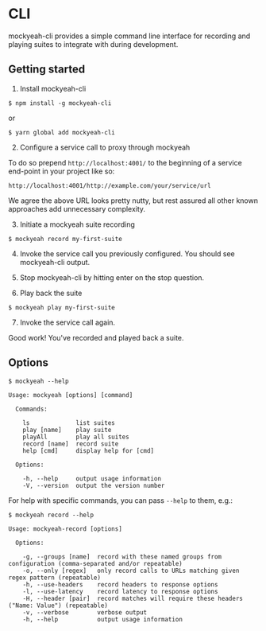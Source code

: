 # CLI

mockyeah-cli provides a simple command line interface for recording and playing suites to integrate with during development.

## Getting started

1. Install mockyeah-cli

```shell
$ npm install -g mockyeah-cli
```

or

```
$ yarn global add mockyeah-cli
```

2. Configure a service call to proxy through mockyeah

To do so prepend `http://localhost:4001/` to the beginning of a service end-point in your project like so:

```
http://localhost:4001/http://example.com/your/service/url
```

We agree the above URL looks pretty nutty, but rest assured all other known approaches add unnecessary complexity.

3. Initiate a mockyeah suite recording

```shell
$ mockyeah record my-first-suite
```

4. Invoke the service call you previously configured. You should see mockyeah-cli output.

5. Stop mockyeah-cli by hitting enter on the stop question.

6. Play back the suite

```shell
$ mockyeah play my-first-suite
```

7. Invoke the service call again.

Good work! You've recorded and played back a suite.

## Options

```console
$ mockyeah --help

Usage: mockyeah [options] [command]

  Commands:

    ls             list suites
    play [name]    play suite
    playAll        play all suites
    record [name]  record suite
    help [cmd]     display help for [cmd]

  Options:

    -h, --help     output usage information
    -V, --version  output the version number
```

For help with specific commands, you can pass `--help` to them, e.g.:

```console
$ mockyeah record --help

Usage: mockyeah-record [options]

  Options:

    -g, --groups [name]  record with these named groups from configuration (comma-separated and/or repeatable)
    -o, --only [regex]   only record calls to URLs matching given regex pattern (repeatable)
    -h, --use-headers    record headers to response options
    -l, --use-latency    record latency to response options
    -H, --header [pair]  record matches will require these headers ("Name: Value") (repeatable)
    -v, --verbose        verbose output
    -h, --help           output usage information
```

